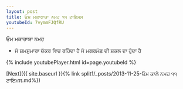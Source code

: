 ```yaml
---
layout: post
title: ਓਮ ਮਕਾਰਾਯਾ ਨਮਹ ੧੧ ਟਾਇਮਸ
youtubeId: 7vymmFJQfRU
---
```

 
 
 ਓਮ ਮਕਾਰਾਯਾ ਨਮਹ  
 
 -  ਜੋ ਸ਼ਮਸੁਮਾਰਾ ਚੱਕਰ ਵਿਚ ਰਹਿੰਦਾ ਹੈ ਜੋ ਮਗਰਮੱਛ ਦੀ ਸ਼ਕਲ ਦਾ ਹੁੰਦਾ ਹੈ 
 
  
 
  
 
 
 
 
 
 


{% include youtubePlayer.html id=page.youtubeId %}
 
[Next]({{ site.baseurl }}{% link  split1/_posts/2013-11-25-ਓਮ ਕਾਲੇ ਨਮਹ ੧੧ ਟਾਇਮਸ.md%})
 
